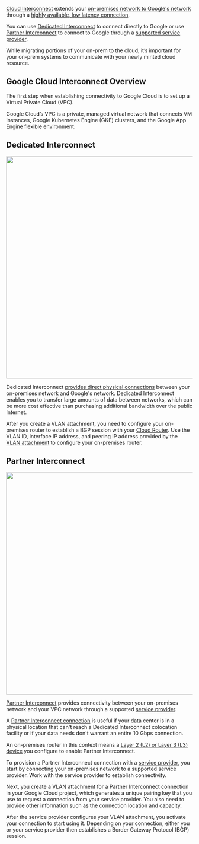 

[Cloud Interconnect](https://cloud.google.com/network-connectivity/docs/interconnect)    extends your [on-premises network to Google's network](https://www.google.com/url?sa=t&source=web&rct=j&url=https://m.youtube.com/watch%3Fv%3DZMHXxHaCAeE&ved=2ahUKEwjkxcbgp7DwAhUUKn0KHSOfAHUQxa8BegQIBhAE&usg=AOvVaw3ZbaIFoh-HX2gY56RKcCEC) through a [highly available, low latency connection](https://www.google.com/url?sa=t&source=web&rct=j&url=https://m.youtube.com/watch%3Fv%3DqsDfazSdoKo&ved=2ahUKEwibotPjp7DwAhU4JDQIHYj6ACY4ChDFrwF6BAgKEAQ&usg=AOvVaw2--dDU-IoK1iHy_sGEW9lY).

You can use [Dedicated Interconnect](https://www.youtube.com/watch?v=cKaryf7qp9w) to connect directly to Google or use [Partner Interconnect](https://cloud.google.com/network-connectivity/docs/interconnect/concepts/partner-overview) to connect to Google through a [supported service provider](https://cloud.google.com/network-connectivity/docs/interconnect/concepts/service-providers).



While migrating portions of your on-prem to the cloud, it’s important for your on-prem systems to communicate with your newly minted cloud resource.



## Google Cloud Interconnect Overview

The first step when establishing connectivity to Google Cloud is to set up a Virtual Private Cloud (VPC).

Google Cloud’s VPC is a private, managed virtual network that connects VM instances, Google Kubernetes Engine (GKE) clusters, and the Google App Engine flexible environment.





## Dedicated Interconnect


<img src="https://docs.packetfabric.com/cloud/google/images/google_overview_dedicated.svg" width="600">

Dedicated Interconnect [provides direct physical connections](https://docs.packetfabric.com/cloud/google/overview/)  between your on-premises network and Google's network. Dedicated Interconnect enables you to transfer large amounts of data between networks, which can be more cost effective than purchasing additional bandwidth over the public Internet.



After you create a VLAN attachment, you need to configure your on-premises router to establish a BGP session with your [Cloud Router](https://cloud.google.com/network-connectivity/docs/interconnect/how-to/dedicated/configuring-onprem-routers). Use the VLAN ID, interface IP address, and peering IP address provided by the [VLAN attachment](https://cloud.google.com/network-connectivity/docs/interconnect/how-to/dedicated/creating-vlan-attachments) to configure your on-premises router.




## Partner Interconnect


<img src="https://docs.packetfabric.com/cloud/google/images/google_overview_hosted.svg" width="600">

[Partner Interconnect](https://cloud.google.com/network-connectivity/docs/interconnect/concepts/partner-overview) provides connectivity between your on-premises network and your VPC network through a supported [service provider](https://cloud.google.com/network-connectivity/docs/interconnect/concepts/service-providers). 

A [Partner Interconnect connection](https://cloud.google.com/network-connectivity/docs/interconnect/how-to/partner/provisioning-overview)     is useful if your data center is in a physical location that can't reach a Dedicated Interconnect colocation facility or if your data needs don't warrant an entire 10 Gbps connection.



An on-premises router in this context means a [Layer 2 (L2) or Layer 3 (L3)](https://cloud.google.com/network-connectivity/docs/interconnect/concepts/partner-overview#connectivity-type)  [device](https://cloud.google.com/network-connectivity/docs/interconnect/how-to/partner/configuring-onprem-routers) you configure to enable Partner Interconnect.


To provision a Partner Interconnect connection with a [service provider](https://cloud.google.com/network-connectivity/docs/interconnect/concepts/service-providers), you start by connecting your on-premises network to a supported service provider. Work with the service provider to establish connectivity.

Next, you create a VLAN attachment for a Partner Interconnect connection in your Google Cloud project, which generates a unique pairing key that you use to request a connection from your service provider. You also need to provide other information such as the connection location and capacity.

After the service provider configures your VLAN attachment, you activate your connection to start using it. Depending on your connection, either you or your service provider then establishes a Border Gateway Protocol (BGP) session.
